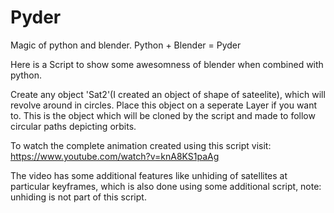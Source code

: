 # Pyder
Magic of python and blender. Python + Blender = Pyder

Here is a Script to show some awesomness of blender when combined with python.

Create any object 'Sat2'(I created an object of shape of sateelite), which will revolve around in circles.
Place this object on a seperate Layer if you want to. This is the object which will be cloned by the script and made to follow 
circular paths depicting orbits. 

To watch the complete animation created using this script visit:
https://www.youtube.com/watch?v=knA8KS1paAg

The video has some additional features like unhiding of satellites at particular keyframes, which is also done using some additional script, note: unhiding is not part of this script.

